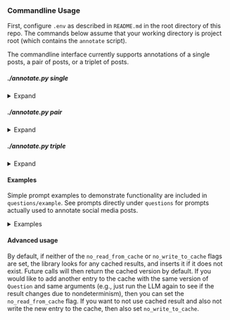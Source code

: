 ### Commandline Usage

First, configure `.env` as described in `README.md` in the root directory of this repo.  The commands below assume that your working directory is project root (which contains the `annotate` script).

The commandline interface currently supports annotations of a single posts, a pair of posts, or a triplet of posts.

##### ./annotate.py single
<details>
<summary> Expand </summary>

Arg list:
  * `annotation`: This is a required positional argument specifiying the name of the annotation you want to compute. Name should be one of the `.yaml` files in the directory corresponding to the `PROMPT_FOLDER` environment or its subdirectories (defined above). Names are required to be formatted as `{name}_{major}_{minor}`, where `name` is allowed to contain any symbol that your os allows to be in filenames, as long as the `major` and `minor` version numbers are included at the end. Example: `example_quality_0_1`.
  * `--post_id`: this is the mastodon id of the post, required, but provided as a named argument
  * `--post_file`: this is mutually exclusive with `--post_id`, specify a path to a plain text file to annotate. `--post_time` is ignored when `--post_file` is set.
  * `--post_time`: this is the timestamp of the post, specify this to select an edit of the post that is not the latest edit (if `post_time` not supplied it is by default the latest).
  * `--no_read_from_cache`: if set, never use cached results in this run.
  * `--no_write_to_cache`: if set, never write to cache in this run.
  * `--args k=v`: override a list of declared arguments (described in YAML syntax section) for this annotation only 
  * `--args_global k=v`: override a list declared arguments for any recursive annotations
  * `--post_file`

`--args` takes precedence over `--args_global`. So if you say `--args method=openai` and `--args_global method=human`, it will run any dependenceies with `method=human` but the top level annotation specified by `anntation` with `method=openai`.
</details>


##### ./annotate.py pair
<details>
<summary>Expand</summary>

Arg list same as pair except for providing the two post ids and timestamps:
* `--post0_id`, `--post0_time`: id and timestamp for the post being annotated
* `--post1_id`, `--post1_time`: id and timestamps for the anchor post

Otherwise all arguments inherited from `single` mode.
</details>

##### ./annotate.py triple
<details>
<summary>Expand</summary>

Same as pair except for `--post2_id/time`.
</details>

#### Examples

Simple prompt examples to demonstrate functionality are included in `questions/example`. See prompts directly under `questions` for prompts actually used to annotate social media posts.

<details>
<summary>Examples</summary>

Example single post annotation:

```
./annotate single example_quality_0_2 --post_id 112718194195663750 --post_time 2024-07-02T17:59:08.737Z --no_read_from_cache --no_write_to_cache
```
Expected Output:
```
---
Question: example_quality_0_2
Post: 112718194195663750
Post Timestamp: 2024-07-02T17:59:08.737Z
---
Annotation Timestamp: currently not supported
Annotation Response: 0
```

Example pair post annotation:

```
./annotate pair example_agreement_0_1 --post0_id 112718194195663750 --post0_time 2024-07-02T17:59:08.737Z --post1_id 112718098683258328 --post1_time 2024-07-02T17:40:36.098Z --no_read_from_cache --no_write_to_cache
```
Expected Output:
```
---
Question: example_agreement_0_1
Post0: 112718194195663750
Post0 Timestamp: 2024-07-02T17:59:08.737Z
Post1: 112718194195663750
Post1 Timestamp: 2024-07-02T17:59:08.737Z
---
Annotation Timestamp: currently not supported
Annotation Response: Not applicable because either posts are not relevant enough or not making claims.
```

Example triple annotation:
```
poetry run python3 -m pdb -c continue annotate.py triple example_similarity_anchored_0_1 --post0_id 112718194195663750 --post2_id 112718194195663750 --post1_id  112731161349619740 --no_write_to_cache --no_read_from_cache
```

Expected Output:
```
---
Question:        example_similarity_anchored_0_1
Post0 ID:        112718194195663750
Post0 Timestamp: 2024-07-02T18:27:24.518Z
Post1 ID:        112731161349619740
Post1 Timestamp: 2024-07-05T00:56:50.000Z
Post2 ID:        112718194195663750
Post2 Timestamp: 2024-07-02T18:27:24.518Z
---
Annotation Timestamp (US/Eastern): 2024-07-08 17:43:28.143890-04:00
Annotation Response: 0
```

Example override to run dependencies in human mode but (for some reason) run top-level annotation with openai:
```
poetry run python3 -m pdb -c continue annotate.py single example_maybe_human_claim_0_1 --post_id 112718194195663750 --no_read_from_cache --no_write_to_cache --args temperature=0.0 --args_global method=human --args method=openai
```

Expected Output:
```
INFO:root:Resolved .example_maybe_human_has_claim_0_1 to <annotation.annotation.BoundAnnotation object at 0x7f61adbaded0>
[
  {
    "role": "system",
    "content": "You are a helpful assistant."
  },
  {
    "role": "user",
    "content": " You will be given social media posts. You should judge whether the post has a claim. Give your answer as 0 or 1, where 0 means no claim, and 1 means has claims. Post: ''' @yuki622 And now I don&#39;t (edited 4) ''' Answer: "
  }
]
Enter your annotation result: 1
---
Question:       example_maybe_human_claim_0_1
Post ID:        112718194195663750
Post Timestamp: 2024-07-02T18:27:24.518Z
---
Annotation Timestamp (US/Eastern): 2024-07-08 19:15:12.172307-04:00
Annotation Response: Claim: Expressing a change in feelings or behavior.
```

Example post from file (post from file is identified by content instead of id+timestamp):

```
poetry run python3 -m pdb -c continue annotate.py single example_maybe_human_claim_0_1 --post_file src/curate/annotation/posts/example.txt --args_global method=human
```
This would load my cached anntoation below:
```
---
Question:       example_maybe_human_claim_0_1
Post ID:        None
Post Timestamp: 2000-01-01 00:00:00
---
Annotation Timestamp (US/Eastern): 2024-07-08 19:42:43.949130-04:00
Annotation Response: 1
```
You can ignore this cache if you put `--no_read_from_cache`, which would prompt you to write your human annotation and cache it in the database as well.
</details>

#### Advanced usage
By default, if neither of the `no_read_from_cache` or `no_write_to_cache` flags are set, the library looks for any cached results, and inserts it if it does not exist. Future calls will then return the cached version by default. If you would like to add another entry to the cache with the same version of `Question` and same arguments (e.g., just run the LLM again to see if the result changes due to nondeterminism), then you can set the `no_read_from_cache` flag. If you want to not use cached result and also not write the new entry to the cache, then also set `no_write_to_cache`.
